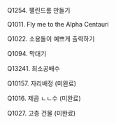 Q1254. 팰린드롬 만들기

Q1011. Fly me to the Alpha Centauri 

Q1022. 소용돌이 예쁘게 출력하기

Q1094. 막대기

Q13241. 최소공배수

Q10157. 자리배정 (미완료)

Q1016. 제곱 ㄴㄴ수 (미완료)

Q1027. 고층 건물 (미완료)
